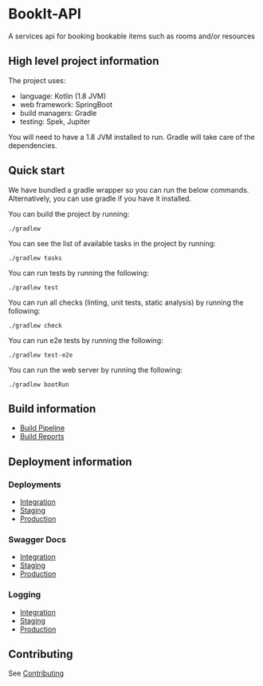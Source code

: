 # BookIt-API

A services api for booking bookable items such as rooms and/or resources

## High level project information

The project uses:
 
 - language: Kotlin (1.8 JVM) 
 - web framework: SpringBoot
 - build managers: Gradle
 - testing: Spek, Jupiter

You will need to have a 1.8 JVM installed to run.  Gradle will take care of the 
dependencies.

## Quick start

We have bundled a gradle wrapper so you can run the below commands.  Alternatively, you can use gradle if you have it installed.

You can build the project by running:
```$sh
./gradlew
```  

You can see the list of available tasks in the project by running:
```$sh
./gradlew tasks
```  

You can run tests by running the following:
```$sh
./gradlew test
```

You can run all checks (linting, unit tests, static analysis) by running the following:
```$sh
./gradlew check
```

You can run e2e tests by running the following:
```$sh
./gradlew test-e2e
```

You can run the web server by running the following:
```$sh
./gradlew bootRun
```

## Build information

* [Build Pipeline](https://console.aws.amazon.com/codepipeline/home?region=us-east-1#/view/buildit-bookit-build-bookit-api-master-Pipeline-UQC3AP7IZMK7)
* [Build Reports](http://rig.buildit.bookit.us-east-1.build.s3-website-us-east-1.amazonaws.com/buildit-bookit-build-bookit-api-master/reports/)

## Deployment information

### Deployments
* [Integration](https://integration-bookit-api.buildit.tools)
* [Staging](https://staging-bookit-api.buildit.tools)
* [Production](https://bookit-api.buildit.tools)

### Swagger Docs
* [Integration](https://integration-bookit-api.buildit.tools/swagger-ui.html)
* [Staging](https://staging-bookit-api.buildit.tools/swagger-ui.html)
* [Production](https://bookit-api.buildit.tools/swagger-ui.html)

### Logging

* [Integration](https://console.aws.amazon.com/cloudwatch/home?region=us-east-1#logStream:group=buildit-bookit-integration-app-bookit-api-master)
* [Staging](https://console.aws.amazon.com/cloudwatch/home?region=us-east-1#logStream:group=buildit-bookit-staging-app-bookit-api-master)
* [Production](https://console.aws.amazon.com/cloudwatch/home?region=us-east-1#logStream:group=buildit-bookit-production-app-bookit-api-master)

## Contributing

See [Contributing](./docs/CONTRIBUTING.md)
